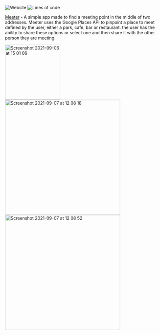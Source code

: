 ![Website](https://img.shields.io/website?down_color=red&down_message=offline&style=flat-square&up_color=green&up_message=online&url=https%3A%2F%2Fwww.meeter.me)   ![Lines of code](https://img.shields.io/tokei/lines/github/yoricktf/meeter?style=flat-square)

[Meeter](meeter.me) - A simple app made to find a meeting point in the middle of two addresses. Meeter uses the Google Places API to pinpoint a place to meet defined by the user, either a park, cafe, bar or restaurant. the user has the ability to share these options or select one and then share it with the other person they are meeting.

<img width="180" alt="Screenshot 2021-09-06 at 15 01 06" src="https://user-images.githubusercontent.com/26628713/132221446-84873827-302c-4000-a3e6-5c4b10b12867.png">

<img width="376" alt="Screenshot 2021-09-07 at 12 08 18" src="https://user-images.githubusercontent.com/26628713/132367496-ec6e0d3b-c75d-4dd0-9065-a5582bf40cec.png">

<img width="376" alt="Screenshot 2021-09-07 at 12 08 52" src="https://user-images.githubusercontent.com/26628713/132367544-1656a988-89a4-49aa-9b35-3e8c8cd6b22c.png">


